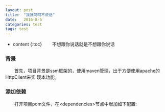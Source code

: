 ```yaml
---
layout: post
title:  "我就呵呵不说话"
date:   2016-8-5
categories: test
tags: test
---
```


* content
{:toc}
　　不想跟你说话就是不想跟你说话




### 背景
　　首先，项目背景是ssm框架的，使用maven管理，出于方便使用apache的HttpClient来实
现本功能。

### 添加依赖
　　打开项目pom文件，在&lt;dependencies&gt;节点中增加如下配置:

